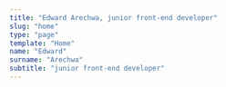```yaml
---
title: "Edward Arechwa, junior front-end developer"
slug: "home"
type: "page"
template: "Home"
name: "Edward"
surname: "Arechwa"
subtitle: "junior front-end developer"
---
```

